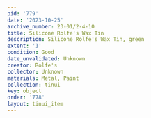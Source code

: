 ```yaml
---
pid: '779'
date: '2023-10-25'
archive_number: 23-01/2-4-10
title: Silicone Rolfe's Wax Tin
description: Silicone Rolfe's Wax Tin, green
extent: '1'
condition: Good
date_unvalidated: Unknown
creator: Rolfe's
collector: Unknown
materials: Metal, Paint
collection: tinui
key: object
order: '778'
layout: tinui_item
---
```

